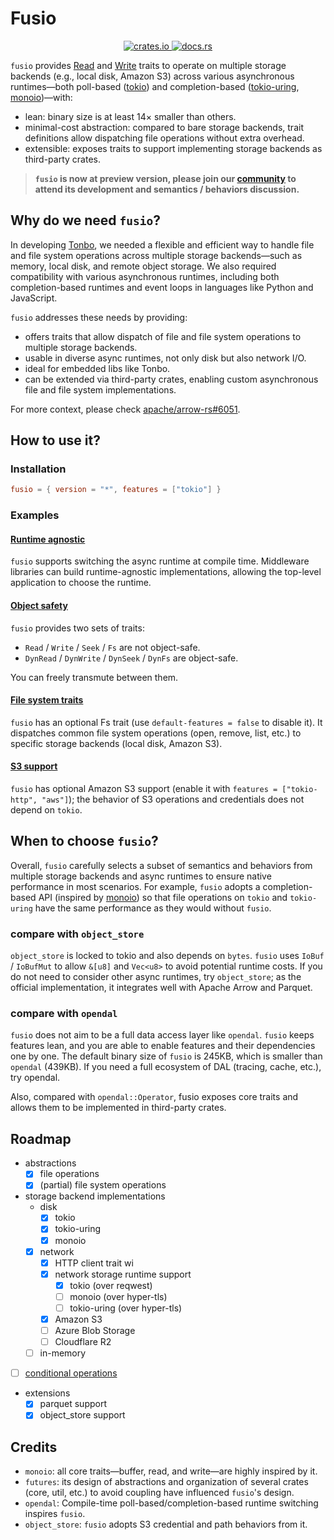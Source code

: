 # Fusio

<p align="center">
  <a href="https://crates.io/crates/fusio">
    <img alt="crates.io" src="https://img.shields.io/crates/v/fusio">
  </a>

  <a href="https://docs.rs/fusio/latest/fusio/">
    <img alt="docs.rs" src="https://img.shields.io/docsrs/fusio">
  </a>
</p>

`fusio` provides [Read](https://docs.rs/fusio/latest/fusio/trait.Read.html) and [Write](https://docs.rs/fusio/latest/fusio/trait.Write.html) traits to operate on multiple storage backends (e.g., local disk, Amazon S3) across various asynchronous runtimes—both poll-based ([tokio](https://github.com/tokio-rs/tokio)) and completion-based ([tokio-uring](https://github.com/tokio-rs/tokio-uring), [monoio](https://github.com/bytedance/monoio))—with:
- lean: binary size is at least 14× smaller than others.
- minimal-cost abstraction: compared to bare storage backends, trait definitions allow dispatching file operations without extra overhead.
- extensible: exposes traits to support implementing storage backends as third-party crates.

> **`fusio` is now at preview version, please join our [community](https://discord.gg/j27XVFVmJM) to attend its development and semantics / behaviors discussion.**

## Why do we need `fusio`?
In developing [Tonbo](https://github.com/tonbo-io/tonbo), we needed a flexible and efficient way to handle file and file system operations across multiple storage backends—such as memory, local disk, and remote object storage. We also required compatibility with various asynchronous runtimes, including both completion-based runtimes and event loops in languages like Python and JavaScript.

`fusio` addresses these needs by providing:
- offers traits that allow dispatch of file and file system operations to multiple storage backends.
- usable in diverse async runtimes, not only disk but also network I/O.
- ideal for embedded libs like Tonbo.
- can be extended via third-party crates, enabling custom asynchronous file and file system implementations.

For more context, please check [apache/arrow-rs#6051](https://github.com/apache/arrow-rs/issues/6051).

## How to use it?

### Installation
```toml
fusio = { version = "*", features = ["tokio"] }
```

### Examples

#### [Runtime agnostic](https://github.com/tonbo-io/fusio/blob/main/examples/src/multi_runtime.rs)

`fusio` supports switching the async runtime at compile time. Middleware libraries can build runtime-agnostic implementations, allowing the top-level application to choose the runtime.

#### [Object safety](https://github.com/tonbo-io/fusio/blob/main/examples/src/object.rs)

`fusio` provides two sets of traits:
- `Read` / `Write` / `Seek` / `Fs` are not object-safe.
- `DynRead` / `DynWrite` / `DynSeek` / `DynFs` are object-safe.

You can freely transmute between them.

#### [File system traits](https://github.com/tonbo-io/fusio/blob/main/examples/src/fs.rs)

`fusio` has an optional Fs trait (use `default-features = false` to disable it). It dispatches common file system operations (open, remove, list, etc.) to specific storage backends (local disk, Amazon S3).

#### [S3 support](https://github.com/tonbo-io/fusio/blob/main/examples/src/s3.rs)

`fusio` has optional Amazon S3 support (enable it with `features = ["tokio-http", "aws"]`); the behavior of S3 operations and credentials does not depend on `tokio`.

## When to choose `fusio`?

 Overall, `fusio` carefully selects a subset of semantics and behaviors from multiple storage backends and async runtimes to ensure native performance in most scenarios. For example, `fusio` adopts a completion-based API (inspired by [monoio](https://docs.rs/monoio/latest/monoio/io/trait.AsyncReadRent.html)) so that file operations on `tokio` and `tokio-uring`  have the same performance as they would without `fusio`.

### compare with `object_store`

`object_store` is locked to tokio and also depends on `bytes`. `fusio` uses `IoBuf` / `IoBufMut` to allow `&[u8]` and `Vec<u8>` to avoid potential runtime costs. If you do not need to consider other async runtimes, try `object_store`; as the official implementation, it integrates well with Apache Arrow and Parquet.

### compare with `opendal`

`fusio` does not aim to be a full data access layer like `opendal`. `fusio` keeps features lean, and you are able to enable features and their dependencies one by one. The default binary size of `fusio` is 245KB, which is smaller than `opendal` (439KB). If you need a full ecosystem of DAL (tracing, cache, etc.), try opendal.

Also, compared with `opendal::Operator`, fusio exposes core traits and allows them to be implemented in third-party crates.

## Roadmap
- abstractions
  - [x] file operations
  - [x] (partial) file system operations
- storage backend implementations
  - disk
    - [x] tokio
    - [x] tokio-uring
    - [x] monoio
  - [x] network
    - [x] HTTP client trait wi
    - [x] network storage runtime support
      - [x] tokio (over reqwest)
      - [ ] monoio (over hyper-tls)
      - [ ] tokio-uring (over hyper-tls)
    - [x] Amazon S3
    - [ ] Azure Blob Storage
    - [ ] Cloudflare R2
  - [ ] in-memory
- [ ] [conditional operations](https://aws.amazon.com/cn/about-aws/whats-new/2024/08/amazon-s3-conditional-writes/)
- extensions
  - [x] parquet support
  - [x] object_store support

## Credits
- `monoio`: all core traits—buffer, read, and write—are highly inspired by it.
- `futures`: its design of abstractions and organization of several crates (core, util, etc.) to avoid coupling have influenced `fusio`'s design.
- `opendal`: Compile-time poll-based/completion-based runtime switching inspires `fusio`.
- `object_store`: `fusio` adopts S3 credential and path behaviors from it.

